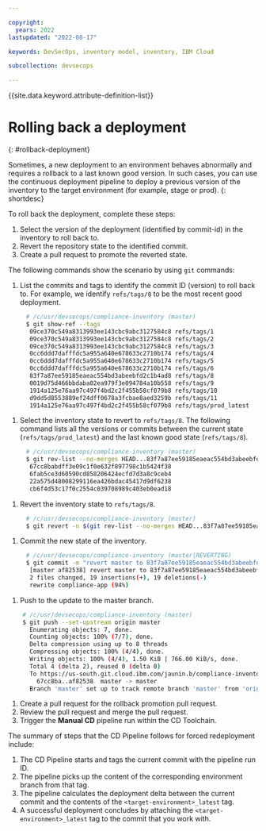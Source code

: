 ```yaml
---

copyright:
  years: 2022
lastupdated: "2022-08-17"

keywords: DevSecOps, inventory model, inventory, IBM Cloud

subcollection: devsecops

---
```


{{site.data.keyword.attribute-definition-list}}

# Rolling back a deployment
{: #rollback-deployment}

Sometimes, a new deployment to an environment behaves abnormally and requires a rollback to a last known good version. In such cases, you can use the continuous deployment pipeline to deploy a previous version of the inventory to the target environment (for example, stage or prod).
{: shortdesc}

To roll back the deployment, complete these steps:

1. Select the version of the deployment (identified by commit-id) in the inventory to roll back to.
1. Revert the repository state to the identified commit.
1. Create a pull request to promote the reverted state.

The following commands show the scenario by using `git` commands:

1. List the commits and tags to identify the commit ID (version) to roll back to. For example, we identify `refs/tags/8` to be the most recent good deployment.

```bash
     # /c/usr/devsecops/compliance-inventory (master)
     $ git show-ref --tags
      09ce370c549a8313993ee143cbc9abc3127584c8 refs/tags/1
      09ce370c549a8313993ee143cbc9abc3127584c8 refs/tags/2
      09ce370c549a8313993ee143cbc9abc3127584c8 refs/tags/3
      0cc6ddd7dafffdc5a955a640e678633c2710b174 refs/tags/4
      0cc6ddd7dafffdc5a955a640e678633c2710b174 refs/tags/5
      0cc6ddd7dafffdc5a955a640e678633c2710b174 refs/tags/6
      83f7a87ee59185eaeac554bd3abeebfd2c1b4ad8 refs/tags/8
      0019d75d466bbdaba02ea979f3e094784a10b558 refs/tags/9
      1914a125e76aa97c497f4bd2c2f455b58cf079b8 refs/tags/10
      d9dd5d8553889ef24dff0678a3fcbae8aed3259b refs/tags/11
      1914a125e76aa97c497f4bd2c2f455b58cf079b8 refs/tags/prod_latest
```

1. Select the inventory state to revert to `refs/tags/8`. The following command lists all the versions or commits between the current state (`refs/tags/prod_latest`) and the last known good state (`refs/tags/8`).

```bash
     # /c/usr/devsecops/compliance-inventory (master)
     $ git rev-list --no-merges HEAD...83f7a87ee59185eaeac554bd3abeebfd2c1b4ad8
      67cc8babdff3e09c1f0e632f897798c1b5424f38
      6fab5ce3d60590cd858206424ecfd7d3a8c9ceb4
      22a575d48008299116ea426bdac45417d9df6238
      cb6f4d53c17f0c2554c039708989c403eb0ead18     
```

1. Revert the inventory state to `refs/tags/8`.

```bash
     # /c/usr/devsecops/compliance-inventory (master)
     $ git revert -n $(git rev-list --no-merges HEAD...83f7a87ee59185eaeac554bd3abeebfd2c1b4ad8)
```

1. Commit the new state of the inventory.

```bash
     # /c/usr/devsecops/compliance-inventory (master|REVERTING)
     $ git commit -m "revert master to 83f7a87ee59185eaeac554bd3abeebfd2c1b4ad8"
      [master af82538] revert master to 83f7a87ee59185eaeac554bd3abeebfd2c1b4ad8
      2 files changed, 19 insertions(+), 19 deletions(-)
      rewrite compliance-app (94%)
```

1. Push to the update to the master branch.

```bash
    # /c/usr/devsecops/compliance-inventory (master)
    $ git push --set-upstream origin master
      Enumerating objects: 7, done.
      Counting objects: 100% (7/7), done.
      Delta compression using up to 8 threads
      Compressing objects: 100% (4/4), done.
      Writing objects: 100% (4/4), 1.50 KiB | 766.00 KiB/s, done.
      Total 4 (delta 2), reused 0 (delta 0)
      To https://us-south.git.cloud.ibm.com/jaunin.b/compliance-inventory.git
        67cc8ba..af82538  master -> master
      Branch 'master' set up to track remote branch 'master' from 'origin'.
```

1. Create a pull request for the rollback promotion pull request.
1. Review the pull request and merge the pull request.
1. Trigger the **Manual CD** pipeline run within the CD Toolchain. 

The summary of steps that the CD Pipeline follows for forced redeployment include: 

1. The CD Pipeline starts and tags the current commit with the pipeline run ID.
2. The pipeline picks up the content of the corresponding environment branch from that tag.
3. The pipeline calculates the deployment delta between the current commit and the contents of the `<target-environment>_latest` tag.
4. A successful deployment concludes by attaching the `<target-environment>_latest` tag to the commit that you work with.
